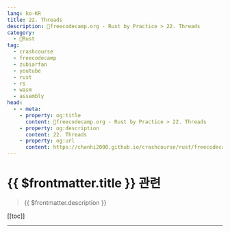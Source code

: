 ```yaml
---
lang: ko-KR
title: 22. Threads
description: 🦀freecodecamp.org - Rust by Practice > 22. Threads
category: 
  - 🦀Rust
tag: 
  - crashcourse
  - freecodecamp
  - zubiarfan
  - youtube
  - rust
  - rs
  - wasm
  - assembly
head:
  - - meta:
    - property: og:title
      content: 🦀freecodecamp.org - Rust by Practice > 22. Threads
    - property: og:description
      content: 22. Threads
    - property: og:url
      content: https://chanhi2000.github.io/crashcourse/rust/freecodecamp-rust-by-practice/22.html
---
```


# {{ $frontmatter.title }} 관련

> {{ $frontmatter.description }}

[[toc]]

---